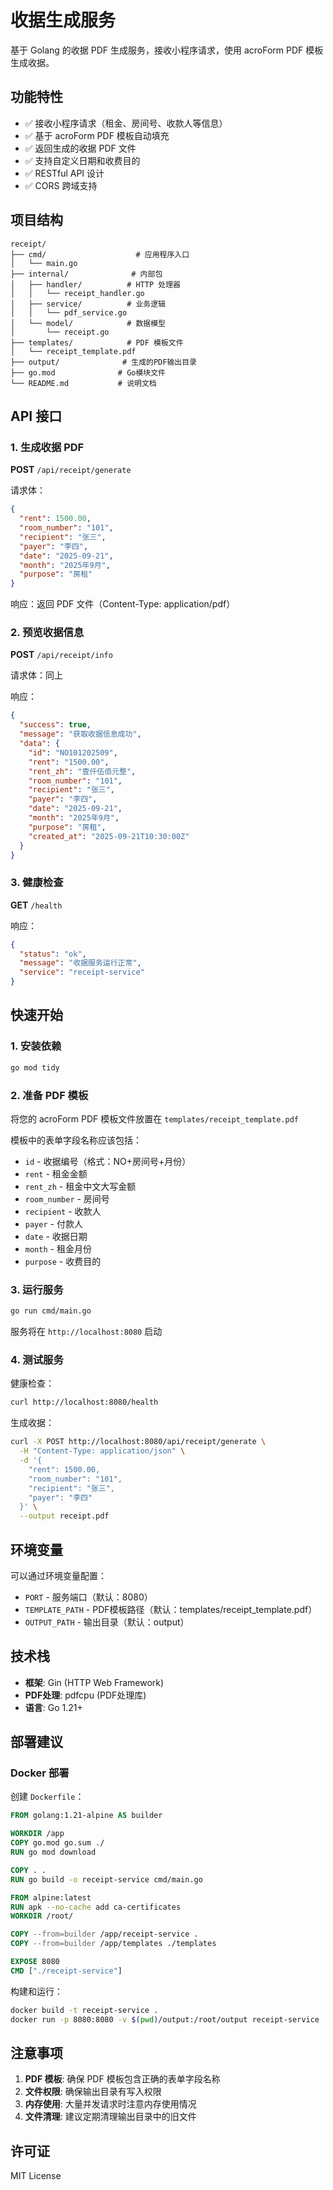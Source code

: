 # 收据生成服务

基于 Golang 的收据 PDF 生成服务，接收小程序请求，使用 acroForm PDF 模板生成收据。

## 功能特性

- ✅ 接收小程序请求（租金、房间号、收款人等信息）
- ✅ 基于 acroForm PDF 模板自动填充
- ✅ 返回生成的收据 PDF 文件
- ✅ 支持自定义日期和收费目的
- ✅ RESTful API 设计
- ✅ CORS 跨域支持

## 项目结构

```
receipt/
├── cmd/                    # 应用程序入口
│   └── main.go
├── internal/              # 内部包
│   ├── handler/          # HTTP 处理器
│   │   └── receipt_handler.go
│   ├── service/          # 业务逻辑
│   │   └── pdf_service.go
│   └── model/            # 数据模型
│       └── receipt.go
├── templates/            # PDF 模板文件
│   └── receipt_template.pdf
├── output/              # 生成的PDF输出目录
├── go.mod              # Go模块文件
└── README.md           # 说明文档
```

## API 接口

### 1. 生成收据 PDF

**POST** `/api/receipt/generate`

请求体：
```json
{
  "rent": 1500.00,
  "room_number": "101",
  "recipient": "张三",
  "payer": "李四",
  "date": "2025-09-21",
  "month": "2025年9月",
  "purpose": "房租"
}
```

响应：返回 PDF 文件（Content-Type: application/pdf）

### 2. 预览收据信息

**POST** `/api/receipt/info`

请求体：同上

响应：
```json
{
  "success": true,
  "message": "获取收据信息成功",
  "data": {
    "id": "NO101202509",
    "rent": "1500.00",
    "rent_zh": "壹仟伍佰元整",
    "room_number": "101",
    "recipient": "张三",
    "payer": "李四",
    "date": "2025-09-21",
    "month": "2025年9月",
    "purpose": "房租",
    "created_at": "2025-09-21T10:30:00Z"
  }
}
```

### 3. 健康检查

**GET** `/health`

响应：
```json
{
  "status": "ok",
  "message": "收据服务运行正常",
  "service": "receipt-service"
}
```

## 快速开始

### 1. 安装依赖

```bash
go mod tidy
```

### 2. 准备 PDF 模板

将您的 acroForm PDF 模板文件放置在 `templates/receipt_template.pdf`

模板中的表单字段名称应该包括：
- `id` - 收据编号（格式：NO+房间号+月份）
- `rent` - 租金金额
- `rent_zh` - 租金中文大写金额
- `room_number` - 房间号
- `recipient` - 收款人
- `payer` - 付款人
- `date` - 收据日期
- `month` - 租金月份
- `purpose` - 收费目的

### 3. 运行服务

```bash
go run cmd/main.go
```

服务将在 `http://localhost:8080` 启动

### 4. 测试服务

健康检查：
```bash
curl http://localhost:8080/health
```

生成收据：
```bash
curl -X POST http://localhost:8080/api/receipt/generate \
  -H "Content-Type: application/json" \
  -d '{
    "rent": 1500.00,
    "room_number": "101",
    "recipient": "张三",
    "payer": "李四"
  }' \
  --output receipt.pdf
```

## 环境变量

可以通过环境变量配置：

- `PORT` - 服务端口（默认：8080）
- `TEMPLATE_PATH` - PDF模板路径（默认：templates/receipt_template.pdf）
- `OUTPUT_PATH` - 输出目录（默认：output）

## 技术栈

- **框架**: Gin (HTTP Web Framework)
- **PDF处理**: pdfcpu (PDF处理库)
- **语言**: Go 1.21+

## 部署建议

### Docker 部署

创建 `Dockerfile`：
```dockerfile
FROM golang:1.21-alpine AS builder

WORKDIR /app
COPY go.mod go.sum ./
RUN go mod download

COPY . .
RUN go build -o receipt-service cmd/main.go

FROM alpine:latest
RUN apk --no-cache add ca-certificates
WORKDIR /root/

COPY --from=builder /app/receipt-service .
COPY --from=builder /app/templates ./templates

EXPOSE 8080
CMD ["./receipt-service"]
```

构建和运行：
```bash
docker build -t receipt-service .
docker run -p 8080:8080 -v $(pwd)/output:/root/output receipt-service
```

## 注意事项

1. **PDF 模板**: 确保 PDF 模板包含正确的表单字段名称
2. **文件权限**: 确保输出目录有写入权限
3. **内存使用**: 大量并发请求时注意内存使用情况
4. **文件清理**: 建议定期清理输出目录中的旧文件

## 许可证

MIT License